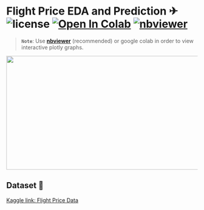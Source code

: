 # Flight Price EDA and Prediction ✈ ![license](https://img.shields.io/github/license/Pegah-Ardehkhani/Flight-Price-EDA-and-Prediction.svg) <a href="https://colab.research.google.com/drive/1cOAoQaJ-GNLSvTc6i5WU6WbrVWX-eXDT?usp=sharing" target="_parent\"><img src="https://colab.research.google.com/assets/colab-badge.svg" alt="Open In Colab"/></a> [![nbviewer](https://img.shields.io/badge/render-nbviewer-orange.svg)](https://nbviewer.org/github/Pegah-Ardehkhani/Corona-Virus-Forcasting-and-Analysis/blob/main/Corona%20Virus%20Forcasting%20and%20Analysis.ipynb)

> **`Note`**: Use [**nbviewer**](https://nbviewer.org/github/Pegah-Ardehkhani/Corona-Virus-Forcasting-and-Analysis/blob/main/Corona%20Virus%20Forcasting%20and%20Analysis.ipynb) (recommended) or google colab in order to view interactive plotly graphs.

<p align="center">
  <img width="600" height="300" src="https://c.tenor.com/jWmfyhrj22cAAAAC/plane-flight.gif">
</p>

## Dataset 📔

[Kaggle link: Flight Price Data](https://www.kaggle.com/datasets/shubhambathwal/flight-price-prediction)
